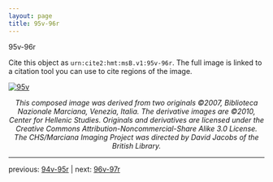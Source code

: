 ```yaml
---
layout: page
title: 95v-96r
---
```


95v-96r

Cite this object as `urn:cite2:hmt:msB.v1:95v-96r`. The full image is linked to a citation tool you can use to cite regions of the image.

[![95v](http://www.homermultitext.org/iipsrv?IIIF=/project/homer/pyramidal/deepzoom/hmt/vbbifolio/v1/vb_95v_96r.tif/full/800,/0/default.jpg)](http://www.homermultitext.org/ict2/?urn=urn:cite2:hmt:vbbifolio.v1:vb_95v_96r) 

<p style="text-align: center; font-style: italic;">This composed image was derived from two originals ©2007, Biblioteca Nazionale Marciana, Venezia, Italia. The derivative images are ©2010, Center for Hellenic Studies. Originals and derivatives are licensed under the Creative Commons Attribution-Noncommercial-Share Alike 3.0 License. The CHS/Marciana Imaging Project was directed by David Jacobs of the British Library.</p>

---

previous: [94v-95r](../94v-95r/) | next: [96v-97r](../96v-97r/)